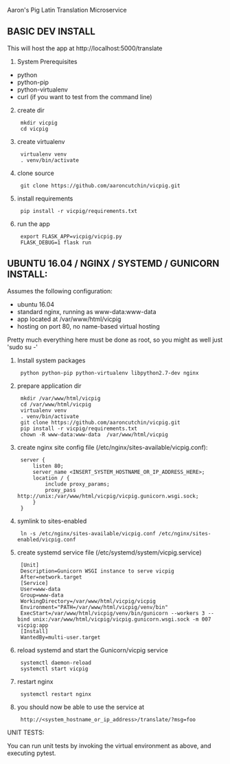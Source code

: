 Aaron's Pig Latin Translation Microservice

## BASIC DEV INSTALL

This will host the app at http://localhost:5000/translate

1. System Prerequisites

  * python
  * python-pip
  * python-virtualenv
  * curl (if you want to test from the command line)

2. create dir

        mkdir vicpig
        cd vicpig

3. create virtualenv

        virtualenv venv
        . venv/bin/activate

4. clone source

        git clone https://github.com/aaroncutchin/vicpig.git

5. install requirements

        pip install -r vicpig/requirements.txt

6. run the app

        export FLASK_APP=vicpig/vicpig.py
        FLASK_DEBUG=1 flask run



## UBUNTU 16.04 / NGINX / SYSTEMD / GUNICORN INSTALL:


Assumes the following configuration:
* ubuntu 16.04
* standard nginx, running as www-data:www-data
* app located at /var/www/html/vicpig
* hosting on port 80, no name-based virtual hosting

Pretty much everything here must be done as root, so you might as well just 'sudo su -'

1. Install system packages

        python python-pip python-virtualenv libpython2.7-dev nginx

2. prepare application dir

        mkdir /var/www/html/vicpig
        cd /var/www/html/vicpig
        virtualenv venv
        . venv/bin/activate
        git clone https://github.com/aaroncutchin/vicpig.git
        pip install -r vicpig/requirements.txt
        chown -R www-data:www-data  /var/www/html/vicpig

3. create nginx site config file (/etc/nginx/sites-available/vicpig.conf):

        server {
            listen 80;
            server_name <INSERT_SYSTEM_HOSTNAME_OR_IP_ADDRESS_HERE>;
            location / {
                include proxy_params;
                proxy_pass http://unix:/var/www/html/vicpig/vicpig.gunicorn.wsgi.sock;
            }
        }

4. symlink to sites-enabled

        ln -s /etc/nginx/sites-available/vicpig.conf /etc/nginx/sites-enabled/vicpig.conf

5. create systemd service file (/etc/systemd/system/vicpig.service)

        [Unit]
        Description=Gunicorn WSGI instance to serve vicpig
        After=network.target
        [Service]
        User=www-data
        Group=www-data
        WorkingDirectory=/var/www/html/vicpig/vicpig
        Environment="PATH=/var/www/html/vicpig/venv/bin"
        ExecStart=/var/www/html/vicpig/venv/bin/gunicorn --workers 3 --bind unix:/var/www/html/vicpig/vicpig.gunicorn.wsgi.sock -m 007 vicpig:app
        [Install]
        WantedBy=multi-user.target  

6. reload systemd and start the Gunicorn/vicpig service

        systemctl daemon-reload
        systemctl start vicpig

7. restart nginx

        systemctl restart nginx

8. you should now be able to use the service at

        http://<system_hostname_or_ip_address>/translate/?msg=foo




UNIT TESTS:

You can run unit tests by invoking the virtual environment as above, and executing pytest.


